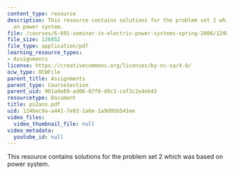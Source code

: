 ```yaml
---
content_type: resource
description: This resource contains solutions for the problem set 2 which was based
  on power system.
file: /courses/6-691-seminar-in-electric-power-systems-spring-2006/124bec9aa4417e931a6e1a9d0bb541ee_ps2ans.pdf
file_size: 126852
file_type: application/pdf
learning_resource_types:
- Assignments
license: https://creativecommons.org/licenses/by-nc-sa/4.0/
ocw_type: OCWFile
parent_title: Assignments
parent_type: CourseSection
parent_uid: 901a9e69-ad06-07f8-d9c1-caf3c2e4eb43
resourcetype: Document
title: ps2ans.pdf
uid: 124bec9a-a441-7e93-1a6e-1a9d0bb541ee
video_files:
  video_thumbnail_file: null
video_metadata:
  youtube_id: null
---
```

This resource contains solutions for the problem set 2 which was based on power system.